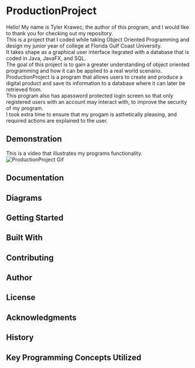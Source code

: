 # ProductionProject
Hello! My name is Tyler Krawec, the author of this program, and I would like to thank you for checking out my repository. <br />
This is a project that I coded while taking Object Oriented Programming and design my junior year of college at Florida Gulf Coast University. <br />
It takes shape as a graphical user interface itegrated with a database that is coded in Java, JavaFX, and SQL.<br />
The goal of this project is to gain a greater understanding of object oriented programming and how it can be applied to a real world scenario. <br />
ProductionProject is a program that allows users to create and produce a digital product and save its information to a database where it can later be retrieved from.<br />
This program also has apassword protected login screen so that only registered users with an account may interact with, to improve the security of my program. <br />
I took extra time to ensure that my progam is asthetically pleasing, and required actions are explained to the user.<br />

## Demonstration
This is a video that illustrates my programs functionality.<br />
![ProductionProject Gif](ProductionProject/resources/)

## Documentation


## Diagrams


## Getting Started


## Built With


## Contributing


## Author


## License


## Acknowledgments


## History


## Key Programming Concepts Utilized


